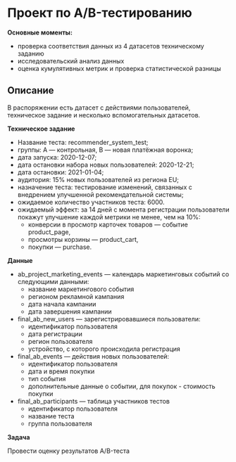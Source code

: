 # Проект по A/B-тестированию
**Основные моменты:**
- проверка соответствия данных из 4 датасетов техническому заданию
- исследовательский анализ данных
- оценка кумулятивных метрик и проверка статистической разницы

## Описание
В распоряжении есть датасет с действиями пользователей, техническое задание и несколько вспомогательных датасетов.

**Техническое задание**

- Название теста: recommender_system_test;
- группы: А — контрольная, B — новая платёжная воронка;
- дата запуска: 2020-12-07;
- дата остановки набора новых пользователей: 2020-12-21;
- дата остановки: 2021-01-04;
- аудитория: 15% новых пользователей из региона EU;
- назначение теста: тестирование изменений, связанных с внедрением улучшенной рекомендательной системы;
- ожидаемое количество участников теста: 6000.
- ожидаемый эффект: за 14 дней с момента регистрации пользователи покажут улучшение каждой метрики не менее, чем на 10%:
  - конверсии в просмотр карточек товаров — событие product_page,
  - просмотры корзины — product_cart,
  - покупки — purchase.

**Данные**
- ab_project_marketing_events — календарь маркетинговых событий со следующими данными:
  - название маркетингового события
  - регионом рекламной кампания
  - дата начала кампании
  - дата завершения кампании
- final_ab_new_users — зарегистрировавшиеся пользователи:
  - идентификатор пользователя
  - дата регистрации
  - регион пользователя
  - устройство, с которого происходила регистрация
- final_ab_events — действия новых пользователей:
  - идентификатор пользователя
  - дата и время покупки
  - тип события
  - дополнительные данные о событии, для покупок - стоимость покупки
- final_ab_participants — таблица участников тестов
  - идентификатор пользователя
  - название теста
  - группа пользователя

**Задача**

Провести оценку результатов A/B-теста
